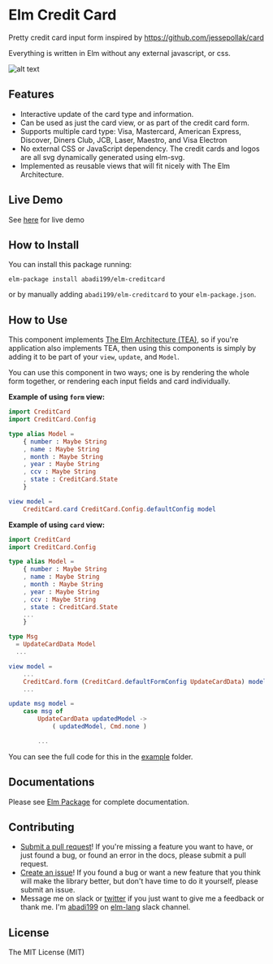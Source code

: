 # Elm Credit Card

Pretty credit card input form inspired by https://github.com/jessepollak/card

Everything is written in Elm without any external javascript, or css.


![alt text](https://github.com/abadi199/elm-creditcard/raw/master/images/form.gif "Sample of Credit Card Form")

## Features
 * Interactive update of the card type and information.
 * Can be used as just the card view, or as part of the credit card form.
 * Supports multiple card type: Visa, Mastercard, American Express, Discover, Diners Club, JCB, Laser, Maestro, and Visa Electron
 * No external CSS or JavaScript dependency. The credit cards and logos are all svg dynamically generated using elm-svg.
 * Implemented as reusable views that will fit nicely with The Elm Architecture.

## Live Demo
See [here](http://abadi199.github.io/elm-creditcard#live-demo) for live demo

## How to Install
You can install this package running:
```
elm-package install abadi199/elm-creditcard
```
or by manually adding `abadi199/elm-creditcard` to your `elm-package.json`.

## How to Use

This component implements [The Elm Architecture (TEA)](http://guide.elm-lang.org/architecture/index.html), so if you're application also implements TEA, then using this components is simply by adding it to be part of your `view`, `update`, and `Model`.

You can use this component in two ways; one is by rendering the whole form together, or rendering each input fields and card individually.

**Example of using `form` view:**
```elm
import CreditCard
import CreditCard.Config

type alias Model =
    { number : Maybe String
    , name : Maybe String
    , month : Maybe String
    , year : Maybe String
    , ccv : Maybe String
    , state : CreditCard.State
    }

view model =
    CreditCard.card CreditCard.Config.defaultConfig model

```
**Example of using `card` view:**
```elm
import CreditCard
import CreditCard.Config

type alias Model =
    { number : Maybe String
    , name : Maybe String
    , month : Maybe String
    , year : Maybe String
    , ccv : Maybe String
    , state : CreditCard.State
    ...
    }

type Msg
  = UpdateCardData Model
  ...

view model =
    ...
    CreditCard.form (CreditCard.defaultFormConfig UpdateCardData) model
    ...

update msg model =
    case msg of
        UpdateCardData updatedModel ->
            ( updatedModel, Cmd.none )

        ...

```
You can see the full code for this in the [example](https://github.com/abadi199/elm-creditcard/blob/master/src/Examples/) folder.

## Documentations
Please see [Elm Package](http://package.elm-lang.org/packages/abadi199/elm-creditcard/latest) for complete documentation.

## Contributing
- [Submit a pull request](https://github.com/abadi199/elm-creditcard)! If you're missing a feature you want to have, or just found a bug, or found an error in the docs, please submit a pull request.
- [Create an issue](https://github.com/abadi199/elm-creditcard/issues)! If you found a bug or want a new feature that you think will make the library better, but don't have time to do it yourself, please submit an issue.
- Message me on slack or [twitter](https://twitter.com/abadikurniawan) if you just want to give me a feedback or thank me. I'm [abadi199](https://elmlang.slack.com/team/abadi199) on [elm-lang](https://elmlang.herokuapp.com/) slack channel.

## License
The MIT License (MIT)
